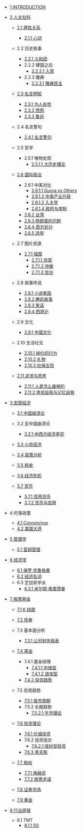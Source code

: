   - [1 INTRODUCTION](/INTRODUCTION.md)
  - [2 人文社科](/人文社科/README.md)
    - [2.1 两性关系](/人文社科/两性关系/README.md)
      - [2.1.1 心动](/人文社科/两性关系/心动.md)
    - 2.2 历史轶事
      - [2.2.1 义和团](/人文社科/历史轶事/义和团.md)
      - 2.2.2 建国之后
        - [2.2.2.1 入常](/人文社科/历史轶事/建国之后/入常.md)
      - 2.2.3 雅典
        - [2.2.3.1 雅典民主](/人文社科/历史轶事/雅典/雅典民主.md)
    - [2.3 名言明知](/人文社科/名言明知/README.md)
      - [2.3.1 为人处世](/人文社科/名言明知/为人处世.md)
      - [2.3.2 愤怒](/人文社科/名言明知/愤怒.md)
      - [2.3.3 鲁迅](/人文社科/名言明知/鲁迅.md)
    - 2.4 名言警句
      - [2.4.1 名言警句](/人文社科/名言警句/名言警句.md)
    - 2.5 哲学
      - 2.5.1 唯物史观
        - [2.5.1.1 大历史理论](/人文社科/哲学/唯物史观/大历史理论.md)
    - [2.6 国际政治](/人文社科/国际政治/README.md)
      - 2.6.1 中美对比
        - [2.6.1.1 Quora vs Others](/人文社科/国际政治/中美对比/Quora%20vs%20Others.md)
        - [2.6.1.2 中美产业升级](/人文社科/国际政治/中美对比/中美产业升级.md)
        - [2.6.1.3 入关学](/人文社科/国际政治/中美对比/入关学.md)
        - [2.6.1.4 政府与体制](/人文社科/国际政治/中美对比/政府与体制.md)
      - [2.6.2 台湾](/人文社科/国际政治/台湾.md)
      - [2.6.3 特朗普的问题](/人文社科/国际政治/特朗普的问题.md)
      - [2.6.4 西方划分](/人文社科/国际政治/西方划分.md)
      - [2.6.5 选举](/人文社科/国际政治/选举/README.md)
        
    - 2.7 图片资源
      - [2.7.1 插图](/人文社科/图片资源/插图/README.md)
        - [2.7.1.1 异常](/人文社科/图片资源/插图/异常.md)
        - [2.7.1.2 待做](/人文社科/图片资源/插图/待做.md)
        - [2.7.1.3 空白](/人文社科/图片资源/插图/空白.md)
    - 2.8 故事传说
      - [2.8.1 小说套路](/人文社科/故事传说/小说套路.md)
      - [2.8.2 睡前故事](/人文社科/故事传说/睡前故事.md)
      - [2.8.3 笑话](/人文社科/故事传说/笑话.md)
      - [2.8.4 西游记](/人文社科/故事传说/西游记/README.md)
        
    - 2.9 文化
      - [2.9.1 中国文化](/人文社科/文化/中国文化.md)
    - 2.10 生活社交
      - [2.10.1 掉价的行为](/人文社科/生活社交/掉价的行为.md)
      - [2.10.2 礼物](/人文社科/生活社交/礼物.md)
      - [2.10.3 社保五险](/人文社科/生活社交/社保五险.md)
    - [2.11 追求与思考](/人文社科/追求与思考/README.md)
      - [2.11.1 人是怎么废掉的](/人文社科/追求与思考/人是怎么废掉的.md)
      - [2.11.2 体验自我与记忆自我](/人文社科/追求与思考/体验自我与记忆自我.md)
  - [3 宏观经济](/宏观经济/README.md)
    - [3.1 中国崩溃论](/宏观经济/中国崩溃论/README.md)
      
    - 3.2 反中国崩溃论
      - [3.2.1 中西方经济差异](/宏观经济/反中国崩溃论/中西方经济差异.md)
    - [3.3 小农经济](/宏观经济/小农经济/README.md)
      
    - [3.4 政策分析](/宏观经济/政策分析/README.md)
      
    - [3.5 税收](/宏观经济/税收/README.md)
      
    - [3.6 经济危机](/宏观经济/经济危机/README.md)
      
    - [3.7 货币](/宏观经济/货币/README.md)
      - [3.7.1 信用货币](/宏观经济/货币/信用货币.md)
      - [3.7.2 货币与信用](/宏观经济/货币/货币与信用.md)
  - 4 时事政策
    - [4.1 Conronvirus](/时事政策/Conronvirus.md)
    - [4.2 美国大选](/时事政策/美国大选.md)
  - [5 管理学](/管理学/README.md)
    - [5.1 营销管理](/管理学/营销管理.md)
  - [6 经济学](/经济学/README.md)
    - [6.1 保罗·克鲁格曼](/经济学/保罗·克鲁格曼.md)
    - [6.2 经济名词](/经济学/经济名词.md)
    - 6.3 芝加哥学派
      - [6.3.1 米尔顿·弗里德曼](/经济学/芝加哥学派/米尔顿·弗里德曼.md)
  - [7 股票基金](/股票基金/README.md)
    - [7.1 K 线图](/股票基金/K%20线图/README.md)
      
    - [7.2 债券](/股票基金/债券/README.md)
      
    - 7.3 基本面分析
      - [7.3.1 公司财务报表](/股票基金/基本面分析/公司财务报表/README.md)
        
    - [7.4 基金](/股票基金/基金/README.md)
      - 7.4.1 基金经理
        - [7.4.1.1 中锋型](/股票基金/基金/基金经理/中锋型.md)
        - [7.4.1.2 进攻型](/股票基金/基金/基金经理/进攻型.md)
      - [7.4.2 投资趋势](/股票基金/基金/投资趋势.md)
    - 7.5 宏观趋势
      - [7.5.1 股市周期](/股票基金/宏观趋势/股市周期.md)
      - 7.5.2 长期趋势
        - [7.5.2.1 牛市理论](/股票基金/宏观趋势/长期趋势/牛市理论.md)
    - [7.6 投资理论](/股票基金/投资理论/README.md)
      - [7.6.1 价值投资](/股票基金/投资理论/价值投资.md)
      - 7.6.2 投资组合
        - [7.6.2.1 哑铃型投资](/股票基金/投资理论/投资组合/哑铃型投资.md)
      - [7.6.3 黑天鹅](/股票基金/投资理论/黑天鹅.md)
    - [7.7 股权](/股票基金/股权/README.md)
      - [7.7.1 再融资](/股票基金/股权/再融资.md)
      - [7.7.2 股票术语](/股票基金/股权/股票术语.md)
    - [7.8 证券市场](/股票基金/证券市场/README.md)
      
    - [7.9 黄金](/股票基金/黄金/README.md)
      
  - [8 行业研报](/行业研报/README.md)
    - 8.1 TMT
      - [8.1.1 5G](/行业研报/TMT/5G/README.md)
        